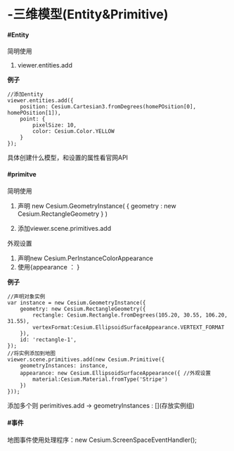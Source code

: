# -三维模型\(Entity&Primitive\)

#### \#Entity

简明使用

1. viewer.entities.add

**例子**

```
//添加entity
viewer.entities.add({
    position: Cesium.Cartesian3.fromDegrees(homePOsition[0], homePOsition[1]),
    point: {
        pixelSize: 10,
        color: Cesium.Color.YELLOW
    }
});
```

具体创建什么模型，和设置的属性看官网API

#### \#primitve

简明使用

1. 声明 new Cesium.GeometryInstance\( { geometry : new Cesium.RectangleGeometry } \)

2. 添加viewer.scene.primitives.add

外观设置

1. 声明new Cesium.PerInstanceColorAppearance
2. 使用{appearance ： }

**例子**

```
//声明对象实例
var instance = new Cesium.GeometryInstance({
    geometry: new Cesium.RectangleGeometry({
        rectangle: Cesium.Rectangle.fromDegrees(105.20, 30.55, 106.20, 31.55),
        vertexFormat:Cesium.EllipsoidSurfaceAppearance.VERTEXT_FORMAT
    }),
    id: 'rectangle-1',
});
//将实例添加到地图
viewer.scene.primitives.add(new Cesium.Primitive({
    geometryInstances: instance,
    appearance: new Cesium.EllipsoidSurfaceAppearance({ //外观设置
        material:Cesium.Material.fromType('Stripe')
    })
}));
```

添加多个则 perimitives.add -&gt; geometryInstances : \[\]\(存放实例组\)

#### \#事件

地图事件使用处理程序：new Cesium.ScreenSpaceEventHandler\(\);



